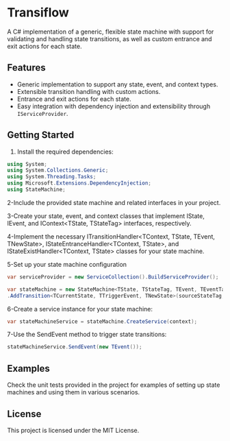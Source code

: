 ﻿# Transiflow

A C# implementation of a generic, flexible state machine with support for validating and handling state transitions, as well as custom entrance and exit actions for each state.

## Features

- Generic implementation to support any state, event, and context types.
- Extensible transition handling with custom actions.
- Entrance and exit actions for each state.
- Easy integration with dependency injection and extensibility through `IServiceProvider`.

## Getting Started

1. Install the required dependencies:

```csharp
using System;
using System.Collections.Generic;
using System.Threading.Tasks;
using Microsoft.Extensions.DependencyInjection;
using StateMachine;
```
2-Include the provided state machine and related interfaces in your project.

3-Create your state, event, and context classes that implement IState<TStateTag>, IEvent<TEventTag>, and IContext<TState, TStateTag> interfaces, respectively.

4-Implement the necessary ITransitionHandler<TContext, TState, TEvent, TNewState>, IStateEntranceHandler<TContext, TState>, and IStateExistHandler<TContext, TState> classes for your state machine.

5-Set up your state machine configuration
    
```csharp
var serviceProvider = new ServiceCollection().BuildServiceProvider();

var stateMachine = new StateMachine<TState, TStateTag, TEvent, TEventTag, TContext>(serviceProvider)
.AddTransition<TCurrentState, TTriggerEvent, TNewState>(sourceStateTag, eventTag, (sp, ctx) => new TransitionHandler());
```
6-Create a service instance for your state machine:
    
 ```csharp
var stateMachineService = stateMachine.CreateService(context);
```
7-Use the SendEvent method to trigger state transitions:
        
```csharp
stateMachineService.SendEvent(new TEvent());
``` 
## Examples
Check the unit tests provided in the project for examples of setting up state machines and using them in various scenarios.

## License
This project is licensed under the MIT License.